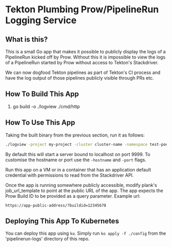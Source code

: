 # Tekton Plumbing Prow/PipelineRun Logging Service

## What is this?

This is a small Go app that makes it possible to publicly display the logs of
a PipelineRun kicked off by Prow. Without this it is impossible to view the
logs of a PipelineRun started by Prow without access to Tekton's Stackdriver.

We can now dogfood Tekton pipelines as part of Tekton's CI process and have
the log output of those pipelines publicly visible through PRs etc.

## How To Build This App

1. go build -o ./logview ./cmd/http

## How To Use This App

Taking the built binary from the previous section, run it as follows:

```bash
./logview -project my-project -cluster cluster-name -namespace test-pods
```

By default this will start a server bound to localhost on port 9999. To
customise the hostname or port use the `-hostname` and `-port` flags.

Run this app on a VM or in a container that has an application default
credential with permissions to read from the Stackdriver API.

Once the app is running somewhere publicly accessible, modify plank's
job_url_template to point at the public URL of the app. The app expects
the Prow Build ID to be provided as a query parameter. Example url:

```
https://app-public-address/?buildid=12345678
```

## Deploying This App To Kubernetes

You can deploy this app using `ko`. Simply run `ko apply -f ./config` from
the 'pipelinerun-logs' directory of this repo.

